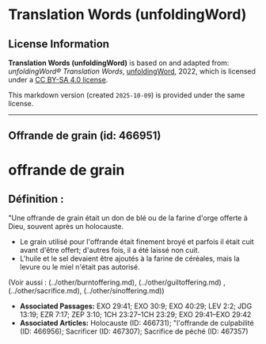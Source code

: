 # Translation Words (unfoldingWord)

## License Information

**Translation Words (unfoldingWord)** is based on and adapted from: _unfoldingWord® Translation Words_, [unfoldingWord](https://unfoldingword.org/utw), 2022, which is licensed under a [CC BY-SA 4.0 license](https://creativecommons.org/licenses/by-sa/4.0/legalcode.en).

This markdown version (created `2025-10-09`) is provided under the same license.



--------------------------------

## Offrande de grain (id: 466951)

offrande de grain
=================

Définition :
------------

"Une offrande de grain était un don de blé ou de la farine d'orge offerte à Dieu, souvent après un holocauste.

* Le grain utilisé pour l'offrande était finement broyé et parfois il était cuit avant d'être offert; d'autres fois, il a été laissé non cuit.
* L'huile et le sel devaient être ajoutés à la farine de céréales, mais la levure ou le miel n'était pas autorisé.

(Voir aussi : (../other/burntoffering.md), (../other/guiltoffering.md) , (../other/sacrifice.md), (../other/sinoffering.md))

* **Associated Passages:** EXO 29:41; EXO 30:9; EXO 40:29; LEV 2:2; JDG 13:19; EZR 7:17; ZEP 3:10; 1CH 23:27–1CH 23:29; EXO 29:41–EXO 29:42
* **Associated Articles:** Holocauste  (ID: 466731); &quot;l'offrande de culpabilité  (ID: 466956); Sacrificer (ID: 467307); Sacrifice de péché (ID: 467357)

